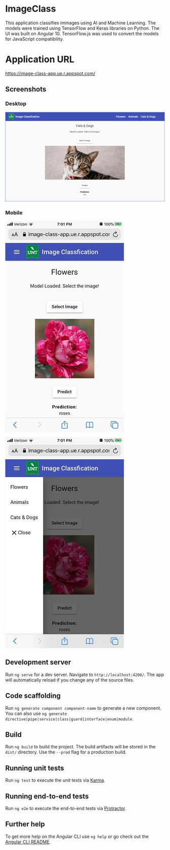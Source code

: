 # ImageClass

This application classifies immages using AI and Machine Learning.  The models were trained using TensorFlow and Keras libraries on Python.  The UI was built on Angular 10.  TensorFlow.js was used to convert the models for JavaScript compatibility.

# Application URL
https://image-class-app.ue.r.appspot.com/


## Screenshots

### Desktop
![Desktop Screenshot](/screenshots/desktop-screenshot-1.png?raw=true "Desktop Browser Screenshot")

### Mobile
![Mobile Screenshot 1](/screenshots/mobile-screenshot-1.jpeg?raw=true "Mobile Browser Screenshot 1")

![Mobile Screenshot 2](/screenshots/mobile-screenshot-2.jpeg?raw=true "Mobile Browser Screenshot 2")


## Development server

Run `ng serve` for a dev server. Navigate to `http://localhost:4200/`. The app will automatically reload if you change any of the source files.

## Code scaffolding

Run `ng generate component component-name` to generate a new component. You can also use `ng generate directive|pipe|service|class|guard|interface|enum|module`.

## Build

Run `ng build` to build the project. The build artifacts will be stored in the `dist/` directory. Use the `--prod` flag for a production build.

## Running unit tests

Run `ng test` to execute the unit tests via [Karma](https://karma-runner.github.io).

## Running end-to-end tests

Run `ng e2e` to execute the end-to-end tests via [Protractor](http://www.protractortest.org/).

## Further help

To get more help on the Angular CLI use `ng help` or go check out the [Angular CLI README](https://github.com/angular/angular-cli/blob/master/README.md).

